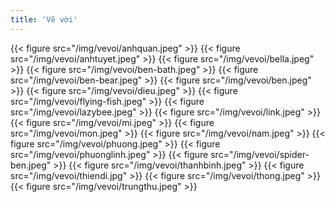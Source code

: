 ```yaml
---
title: 'Vẽ vời'
---
```


{{< figure src="/img/vevoi/anhquan.jpeg" >}}
{{< figure src="/img/vevoi/anhtuyet.jpeg" >}}
{{< figure src="/img/vevoi/bella.jpeg" >}}
{{< figure src="/img/vevoi/ben-bath.jpeg" >}}
{{< figure src="/img/vevoi/ben-bear.jpeg" >}}
{{< figure src="/img/vevoi/ben.jpeg" >}}
{{< figure src="/img/vevoi/dieu.jpeg" >}}
{{< figure src="/img/vevoi/flying-fish.jpeg" >}}
{{< figure src="/img/vevoi/lazybee.jpeg" >}}
{{< figure src="/img/vevoi/link.jpeg" >}}
{{< figure src="/img/vevoi/mi.jpeg" >}}
{{< figure src="/img/vevoi/mon.jpeg" >}}
{{< figure src="/img/vevoi/nam.jpeg" >}}
{{< figure src="/img/vevoi/phuong.jpeg" >}}
{{< figure src="/img/vevoi/phuonglinh.jpeg" >}}
{{< figure src="/img/vevoi/spider-ben.jpeg" >}}
{{< figure src="/img/vevoi/thanhbinh.jpeg" >}}
{{< figure src="/img/vevoi/thiendi.jpg" >}}
{{< figure src="/img/vevoi/thong.jpeg" >}}
{{< figure src="/img/vevoi/trungthu.jpeg" >}}
